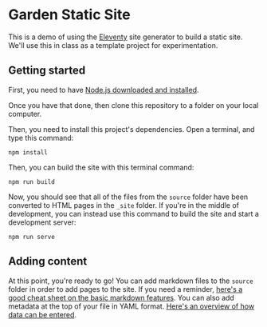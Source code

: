 # Garden Static Site

This is a demo of using the [Eleventy](https://www.11ty.dev/) site generator to build a static site. We'll use this in class as a template project for experimentation.

## Getting started

First, you need to have [Node.js downloaded and installed](https://nodejs.org/en/download).

Once you have that done, then clone this repository to a folder on your local computer.

Then, you need to install this project's dependencies. Open a terminal, and type this command:

```
npm install
```

Then, you can build the site with this terminal command:

```
npm run build
```

Now, you should see that all of the files from the `source` folder have been converted to HTML pages in the `_site` folder. If you're in the middle of development, you can instead use this command to build the site and start a development server:

```
npm run serve
```

## Adding content

At this point, you're ready to go! You can add markdown files to the `source` folder in order to add pages to the site. If you need a reminder, [here's a good cheat sheet on the basic markdown
features](https://www.markdownguide.org/basic-syntax/). You can also add metadata at the top of your
file in YAML format. [Here's an overview of how data can be entered](https://learnxinyminutes.com/yaml/).


